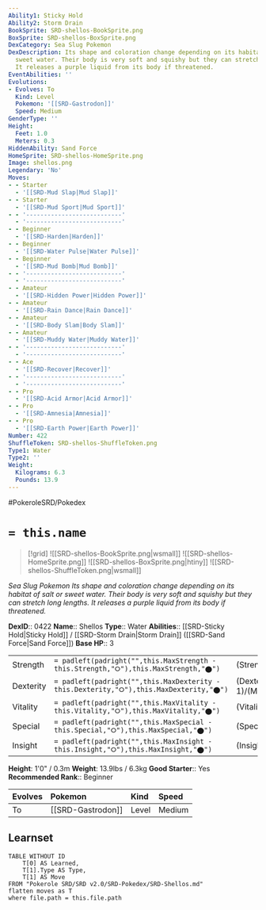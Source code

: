 ```yaml
---
Ability1: Sticky Hold
Ability2: Storm Drain
BookSprite: SRD-shellos-BookSprite.png
BoxSprite: SRD-shellos-BoxSprite.png
DexCategory: Sea Slug Pokemon
DexDescription: Its shape and coloration change depending on its habitat of salt or
  sweet water. Their body is very soft and squishy but they can stretch long lengths.
  It releases a purple liquid from its body if threatened.
EventAbilities: ''
Evolutions:
- Evolves: To
  Kind: Level
  Pokemon: '[[SRD-Gastrodon]]'
  Speed: Medium
GenderType: ''
Height:
  Feet: 1.0
  Meters: 0.3
HiddenAbility: Sand Force
HomeSprite: SRD-shellos-HomeSprite.png
Image: shellos.png
Legendary: 'No'
Moves:
- - Starter
  - '[[SRD-Mud Slap|Mud Slap]]'
- - Starter
  - '[[SRD-Mud Sport|Mud Sport]]'
- - '---------------------------'
  - '---------------------------'
- - Beginner
  - '[[SRD-Harden|Harden]]'
- - Beginner
  - '[[SRD-Water Pulse|Water Pulse]]'
- - Beginner
  - '[[SRD-Mud Bomb|Mud Bomb]]'
- - '---------------------------'
  - '---------------------------'
- - Amateur
  - '[[SRD-Hidden Power|Hidden Power]]'
- - Amateur
  - '[[SRD-Rain Dance|Rain Dance]]'
- - Amateur
  - '[[SRD-Body Slam|Body Slam]]'
- - Amateur
  - '[[SRD-Muddy Water|Muddy Water]]'
- - '---------------------------'
  - '---------------------------'
- - Ace
  - '[[SRD-Recover|Recover]]'
- - '---------------------------'
  - '---------------------------'
- - Pro
  - '[[SRD-Acid Armor|Acid Armor]]'
- - Pro
  - '[[SRD-Amnesia|Amnesia]]'
- - Pro
  - '[[SRD-Earth Power|Earth Power]]'
Number: 422
ShuffleToken: SRD-shellos-ShuffleToken.png
Type1: Water
Type2: ''
Weight:
  Kilograms: 6.3
  Pounds: 13.9
---
```


#PokeroleSRD/Pokedex

# `= this.name`

> [!grid]
> ![[SRD-shellos-BookSprite.png|wsmall]]
> ![[SRD-shellos-HomeSprite.png]]
> ![[SRD-shellos-BoxSprite.png|htiny]]
> ![[SRD-shellos-ShuffleToken.png|wsmall]]


*Sea Slug Pokemon*
*Its shape and coloration change depending on its habitat of salt or sweet water. Their body is very soft and squishy but they can stretch long lengths. It releases a purple liquid from its body if threatened.*

**DexID**:: 0422
**Name**:: Shellos
**Type**:: Water
**Abilities**:: [[SRD-Sticky Hold|Sticky Hold]] / [[SRD-Storm Drain|Storm Drain]] ([[SRD-Sand Force|Sand Force]])
**Base HP**:: 3

|           |                                                                                        |                                          |
| --------- | -------------------------------------------------------------------------------------- | ---------------------------------------- |
| Strength  | `= padleft(padright("",this.MaxStrength - this.Strength,"⭘"),this.MaxStrength,"⬤")`    | (Strength::2)/(MaxStrength::4)   |
| Dexterity | `= padleft(padright("",this.MaxDexterity - this.Dexterity,"⭘"),this.MaxDexterity,"⬤")` | (Dexterity:: 1)/(MaxDexterity::3) |
| Vitality  | `= padleft(padright("",this.MaxVitality - this.Vitality,"⭘"),this.MaxVitality,"⬤")`    | (Vitality::2)/(MaxVitality::4)   |
| Special   | `= padleft(padright("",this.MaxSpecial - this.Special,"⭘"),this.MaxSpecial,"⬤")`       | (Special::2)/(MaxSpecial::4)     |
| Insight   | `= padleft(padright("",this.MaxInsight - this.Insight,"⭘"),this.MaxInsight,"⬤")`       | (Insight::2)/(MaxInsight::4)     |

**Height**: 1'0" / 0.3m
**Weight**: 13.9lbs / 6.3kg
**Good Starter**:: Yes
**Recommended Rank**:: Beginner

| Evolves   | Pokemon           | Kind   | Speed   |
|:----------|:------------------|:-------|:--------|
| To        | [[SRD-Gastrodon]] | Level  | Medium  |

## Learnset

```dataview
TABLE WITHOUT ID
    T[0] AS Learned,
    T[1].Type AS Type,
    T[1] AS Move
FROM "Pokerole SRD/SRD v2.0/SRD-Pokedex/SRD-Shellos.md"
flatten moves as T
where file.path = this.file.path
```
